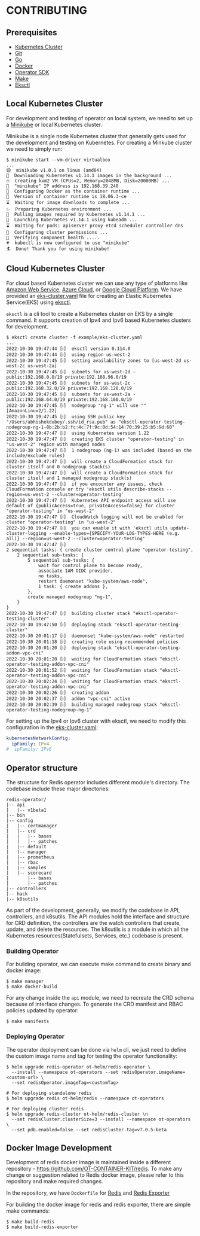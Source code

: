 # CONTRIBUTING

## Prerequisites

- [Kubernetes Cluster](https://kubernetes.io)
- [Git](https://git-scm.com/downloads)
- [Go](https://golang.org/dl/)
- [Docker](https://docs.docker.com/install/)
- [Operator SDK](https://github.com/operator-framework/operator-sdk/releases)
- [Make](https://www.gnu.org/software/make/manual/make.html)
- [Eksctl](https://eksctl.io/)

## Local Kubernetes Cluster

For development and testing of operator on local system, we need to set up a [Minikube](https://minikube.sigs.k8s.io/docs/start/) or local Kubernetes cluster. 

Minikube is a single node Kubernetes cluster that generally gets used for the development and testing on Kubernetes. For creating a Minkube cluster we need to simply run:

```shell
$ minikube start --vm-driver virtualbox
...
😄  minikube v1.0.1 on linux (amd64)
🤹  Downloading Kubernetes v1.14.1 images in the background ...
🔥  Creating kvm2 VM (CPUs=2, Memory=2048MB, Disk=20000MB) ...
📶  "minikube" IP address is 192.168.39.240
🐳  Configuring Docker as the container runtime ...
🐳  Version of container runtime is 18.06.3-ce
⌛  Waiting for image downloads to complete ...
✨  Preparing Kubernetes environment ...
🚜  Pulling images required by Kubernetes v1.14.1 ...
🚀  Launching Kubernetes v1.14.1 using kubeadm ... 
⌛  Waiting for pods: apiserver proxy etcd scheduler controller dns
🔑  Configuring cluster permissions ...
🤔  Verifying component health .....
💗  kubectl is now configured to use "minikube"
🏄  Done! Thank you for using minikube!
```

## Cloud Kubernetes Cluster

For cloud based Kubernetes cluster we can use any type of platforms like [Amazon Web Service](https://aws.amazon.com/), [Azure Cloud](https://azure.microsoft.com/en-in/), or [Google Cloud Platform](https://cloud.google.com/). We have provided an [eks-cluster.yaml](./example/eks-cluster.yaml) file for creating an Elastic Kubernetes Service(EKS) using [eksctl](https://eksctl.io/).

`eksctl` is a cli tool to create a Kubernetes cluster on EKS by a single command. It supports creation of Ipv4 and Ipv6 based Kubernetes clusters for development.

```shell
$ eksctl create cluster -f example/eks-cluster.yaml
...
2022-10-30 19:47:44 [ℹ]  eksctl version 0.114.0
2022-10-30 19:47:44 [ℹ]  using region us-west-2
2022-10-30 19:47:45 [ℹ]  setting availability zones to [us-west-2d us-west-2c us-west-2a]
2022-10-30 19:47:45 [ℹ]  subnets for us-west-2d - public:192.168.0.0/19 private:192.168.96.0/19
2022-10-30 19:47:45 [ℹ]  subnets for us-west-2c - public:192.168.32.0/19 private:192.168.128.0/19
2022-10-30 19:47:45 [ℹ]  subnets for us-west-2a - public:192.168.64.0/19 private:192.168.160.0/19
2022-10-30 19:47:45 [ℹ]  nodegroup "ng-1" will use "" [AmazonLinux2/1.22]
2022-10-30 19:47:45 [ℹ]  using SSH public key "/Users/abhishekdubey/.ssh/id_rsa.pub" as "eksctl-operator-testing-nodegroup-ng-1-8b:2b:b2:fc:4c:7f:9c:0d:54:14:70:39:25:b5:6d:60"
2022-10-30 19:47:47 [ℹ]  using Kubernetes version 1.22
2022-10-30 19:47:47 [ℹ]  creating EKS cluster "operator-testing" in "us-west-2" region with managed nodes
2022-10-30 19:47:47 [ℹ]  1 nodegroup (ng-1) was included (based on the include/exclude rules)
2022-10-30 19:47:47 [ℹ]  will create a CloudFormation stack for cluster itself and 0 nodegroup stack(s)
2022-10-30 19:47:47 [ℹ]  will create a CloudFormation stack for cluster itself and 1 managed nodegroup stack(s)
2022-10-30 19:47:47 [ℹ]  if you encounter any issues, check CloudFormation console or try 'eksctl utils describe-stacks --region=us-west-2 --cluster=operator-testing'
2022-10-30 19:47:47 [ℹ]  Kubernetes API endpoint access will use default of {publicAccess=true, privateAccess=false} for cluster "operator-testing" in "us-west-2"
2022-10-30 19:47:47 [ℹ]  CloudWatch logging will not be enabled for cluster "operator-testing" in "us-west-2"
2022-10-30 19:47:47 [ℹ]  you can enable it with 'eksctl utils update-cluster-logging --enable-types={SPECIFY-YOUR-LOG-TYPES-HERE (e.g. all)} --region=us-west-2 --cluster=operator-testing'
2022-10-30 19:47:47 [ℹ]
2 sequential tasks: { create cluster control plane "operator-testing",
    2 sequential sub-tasks: {
        5 sequential sub-tasks: {
            wait for control plane to become ready,
            associate IAM OIDC provider,
            no tasks,
            restart daemonset "kube-system/aws-node",
            1 task: { create addons },
        },
        create managed nodegroup "ng-1",
    }
}
2022-10-30 19:47:47 [ℹ]  building cluster stack "eksctl-operator-testing-cluster"
2022-10-30 19:47:50 [ℹ]  deploying stack "eksctl-operator-testing-cluster"
2022-10-30 20:01:17 [ℹ]  daemonset "kube-system/aws-node" restarted
2022-10-30 20:01:18 [ℹ]  creating role using recommended policies
2022-10-30 20:01:20 [ℹ]  deploying stack "eksctl-operator-testing-addon-vpc-cni"
2022-10-30 20:01:20 [ℹ]  waiting for CloudFormation stack "eksctl-operator-testing-addon-vpc-cni"
2022-10-30 20:01:52 [ℹ]  waiting for CloudFormation stack "eksctl-operator-testing-addon-vpc-cni"
2022-10-30 20:02:24 [ℹ]  waiting for CloudFormation stack "eksctl-operator-testing-addon-vpc-cni"
2022-10-30 20:02:26 [ℹ]  creating addon
2022-10-30 20:02:37 [ℹ]  addon "vpc-cni" active
2022-10-30 20:02:39 [ℹ]  building managed nodegroup stack "eksctl-operator-testing-nodegroup-ng-1"
```

For setting up the Ipv4 or Ipv6 cluster with eksctl, we need to modify this configuration in the [eks-cluster.yaml](./example/eks-cluster.yaml):

```yaml
kubernetesNetworkConfig:
  ipFamily: IPv4
#  ipFamily: IPv6
```

## Operator structure

The structure for Redis operator includes different module's directory. The codebase include these major directories:

```shell
redis-operator/
|-- api
|   |-- v1beta1
|-- bin
|-- config
|   |-- certmanager
|   |-- crd
|   |   |-- bases
|   |   |-- patches
|   |-- default
|   |-- manager
|   |-- prometheus
|   |-- rbac
|   |-- samples
|   |-- scorecard
|       |-- bases
|       |-- patches
|-- controllers
|-- hack
|-- k8sutils
```

As part of the development, generally, we modify the codebase in API, controllers, and k8sutils. The API modules hold the interface and structure for CRD definition, the controllers are the watch controllers that create, update, and delete the resources. The k8sutils is a module in which all the Kubernetes resources(Statefulsets, Services, etc.) codebase is present.

### Building Operator

For building operator, we can execute make command to create binary and docker image:

```shell
$ make manager
$ make docker-build
```

For any change inside the `api` module, we need to recreate the CRD schema because of interface changes. To generate the CRD manifest and RBAC policies updated by operator:

```shell
$ make manifests
```

### Deploying Operator

The operator deployment can be done via `helm` cli, we just need to define the custom image name and tag for testing the operator functionality:

```shell
$ helm upgrade redis-operator ot-helm/redis-operator \
  --install --namespace ot-operators --set redisOperator.imageName=<custom-url> \
  --set redisOperator.imageTag=<customTag>
```

```shell
# For deploying standalone redis
$ helm upgrade redis ot-helm/redis --namespace ot-operators

# For deploying cluster redis
$ helm upgrade redis-cluster ot-helm/redis-cluster \n 
  --set redisCluster.clusterSize=3 --install --namespace ot-operators \ 
  --set pdb.enabled=false --set redisCluster.tag=v7.0.5-beta
```

## Docker Image Development

Development of redis docker image is maintained inside a different repository - https://github.com/OT-CONTAINER-KIT/redis. To make any change or suggestion related to Redis docker image, please refer to this repository and make required changes.

In the repository, we have `Dockerfile` for [Redis](https://github.com/OT-CONTAINER-KIT/redis/blob/master/Dockerfile) and [Redis Exporter](https://github.com/OT-CONTAINER-KIT/redis/blob/master/Dockerfile.exporter)

For building the docker image for redis and redis exporter, there are simple make commands:

```shell
$ make build-redis
$ make build-redis-exporter
```
